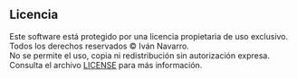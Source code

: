 ## Licencia

Este software está protegido por una licencia propietaria de uso exclusivo.  
Todos los derechos reservados © Iván Navarro.  
No se permite el uso, copia ni redistribución sin autorización expresa.  
Consulta el archivo [LICENSE](LICENSE) para más información.
